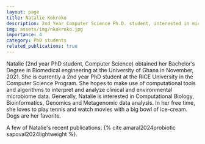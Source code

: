 ```yaml
---
layout: page
title: Natalie Kokroko
description: 2nd Year Computer Science Ph.D. student, interested in microbiome analysis and metagenomics.
img: assets/img/nkokroko.jpg
importance: 4
category: PhD students
related_publications: true
---
```


Natalie (2nd year PhD student, Computer Science) obtained her Bachelor’s Degree in Biomedical engineering at the University of Ghana in November, 2021. She is currently a 2nd year PhD student at the RICE University in the Computer Science Program. She hopes to make use of computational tools and algorithms to interpret and analyze clinical and environmental microbiome data. Generally, Natalie is interested in Computational Biology, Bioinformatics, Genomics and Metagenomic data analysis. In her free time, she loves to play tennis and watch movies with a big bowl of ice-cream. Dogs are her favorite.

A few of Natalie's recent publications: {% cite amaral2024probiotic sapoval2024lightweight %}.
